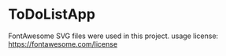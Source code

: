 # ToDoListApp

FontAwesome SVG files were used in this project. usage license: https://fontawesome.com/license